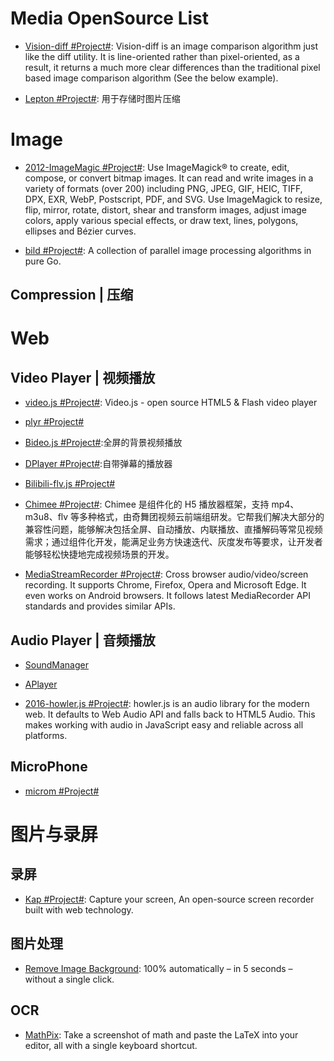 

# Media OpenSource List

- [Vision-diff #Project#](https://github.com/Meituan-Dianping/vision-diff): Vision-diff is an image comparison algorithm just like the diff utility. It is line-oriented rather than pixel-oriented, as a result, it returns a much more clear differences than the traditional pixel based image comparison algorithm (See the below example).

- [Lepton #Project#](https://github.com/dropbox/lepton): 用于存储时图片压缩

# Image

- [2012-ImageMagic #Project#](https://github.com/ImageMagick/ImageMagick): Use ImageMagick® to create, edit, compose, or convert bitmap images. It can read and write images in a variety of formats (over 200) including PNG, JPEG, GIF, HEIC, TIFF, DPX, EXR, WebP, Postscript, PDF, and SVG. Use ImageMagick to resize, flip, mirror, rotate, distort, shear and transform images, adjust image colors, apply various special effects, or draw text, lines, polygons, ellipses and Bézier curves.

- [bild #Project#](https://github.com/anthonynsimon/bild): A collection of parallel image processing algorithms in pure Go.

## Compression | 压缩

# Web

## Video Player | 视频播放

- [video.js #Project#](https://github.com/videojs/video.js): Video.js - open source HTML5 & Flash video player

- [plyr #Project#](https://github.com/Selz/plyr)

- [Bideo.js #Project#](https://rishabhp.github.io/bideo.js/):全屏的背景视频播放

- [DPlayer #Project#](https://github.com/DIYgod/DPlayer):自带弹幕的播放器

- [Bilibili-flv.js #Project#](https://github.com/Bilibili/flv.js)

- [Chimee #Project#](http://chimee.org/): Chimee 是组件化的 H5 播放器框架，支持 mp4、m3u8、flv 等多种格式，由奇舞团视频云前端组研发。它帮我们解决大部分的兼容性问题，能够解决包括全屏、自动播放、内联播放、直播解码等常见视频需求；通过组件化开发，能满足业务方快速迭代、灰度发布等要求，让开发者能够轻松快捷地完成视频场景的开发。

- [MediaStreamRecorder #Project#](https://github.com/streamproc/MediaStreamRecorder): Cross browser audio/video/screen recording. It supports Chrome, Firefox, Opera and Microsoft Edge. It even works on Android browsers. It follows latest MediaRecorder API standards and provides similar APIs.

## Audio Player | 音频播放

- [SoundManager](http://www.schillmania.com/projects/soundmanager2/demo/template/)

- [APlayer](https://github.com/DIYgod/APlayer)

- [2016-howler.js #Project#](https://github.com/goldfire/howler.js): howler.js is an audio library for the modern web. It defaults to Web Audio API and falls back to HTML5 Audio. This makes working with audio in JavaScript easy and reliable across all platforms.

## MicroPhone

- [microm #Project#](https://github.com/zzarcon/microm)

# 图片与录屏

## 录屏

- [Kap #Project#](https://getkap.co/): Capture your screen, An open-source screen recorder built with web technology.

## 图片处理

- [Remove Image Background](https://www.remove.bg/): 100% automatically – in 5 seconds – without a single click.

## OCR

- [MathPix](https://mathpix.com): Take a screenshot of math and paste the LaTeX into your editor, all with a single keyboard shortcut.
